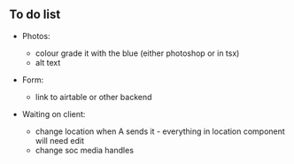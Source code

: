 ## To do list

- Photos:

  - colour grade it with the blue (either photoshop or in tsx)
  - alt text

- Form:

  - link to airtable or other backend

- Waiting on client:

  - change location when A sends it - everything in location component will need edit
  - change soc media handles
